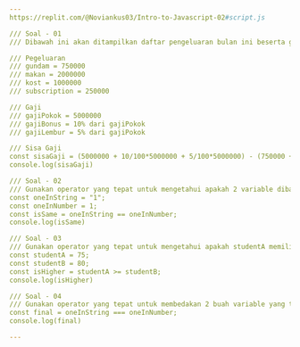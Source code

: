 ```yaml
---
https://replit.com/@Noviankus03/Intro-to-Javascript-02#script.js

/// Soal - 01
/// Dibawah ini akan ditampilkan daftar pengeluaran bulan ini beserta gaji yang akan diterima, tugas-mu adalah untuk menghitung gaji yang tersisa

/// Pegeluaran
/// gundam = 750000
/// makan = 2000000
/// kost = 1000000
/// subscription = 250000

/// Gaji
/// gajiPokok = 5000000
/// gajiBonus = 10% dari gajiPokok
/// gajiLembur = 5% dari gajiPokok

/// Sisa Gaji
const sisaGaji = (5000000 + 10/100*5000000 + 5/100*5000000) - (750000 + 2000000 + 1000000 + 250000);
console.log(sisaGaji)

/// Soal - 02
/// Gunakan operator yang tepat untuk mengetahui apakah 2 variable dibawah ini memiliki nilai yang sama (tipe data tidak termasuk)
const oneInString = "1";
const oneInNumber = 1;
const isSame = oneInString == oneInNumber;
console.log(isSame)

/// Soal - 03
/// Gunakan operator yang tepat untuk mengetahui apakah studentA memiliki nilai yang lebih tinggi atau sama dengan studentB
const studentA = 75;
const studentB = 80;
const isHigher = studentA >= studentB;
console.log(isHigher)

/// Soal - 04
/// Gunakan operator yang tepat untuk membedakan 2 buah variable yang terdapat pada soal-02 berdasarkan value-nya (tipe data juga dihitung)
const final = oneInString === oneInNumber;
console.log(final)

---
```

